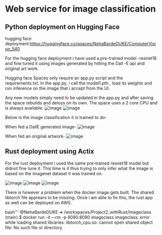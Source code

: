 # Web service for image classification

## Python deployment on Hugging Face
hugging face deployment:https://huggingface.co/spaces/NehaBardeDUKE/ComputerVision_540

For the hugging face deployment i have used a pre-trained model -resnet18 and fine tuned it using images generated by hitting the Dall -E api and original art work.

Hugging face Spaces only require an app.py script and the requirements.txt. In the app.py, i call the model1.pth , load its weights and run inference on the image that i accept from the UI. 

Any new models simply need to be updated in the app.py and after saving the space rebuilds and deloys on its own. The space uses a 2 core CPU and is always available.
![image](https://user-images.githubusercontent.com/110474064/222191957-9e774c51-a65e-4152-ba9e-52376ad8dd76.png)
![image](https://user-images.githubusercontent.com/110474064/222192214-443ef1db-ba28-48ff-9fa9-7bdaf170a759.png)

Below is the image classification it is trained to do-

When fed a DallE generated image-
![image](https://user-images.githubusercontent.com/110474064/222192514-c99cb58a-bf2a-4c1c-9770-856b48b22fa8.png)

When fed an original artwork-
![image](https://user-images.githubusercontent.com/110474064/222192718-5562f25c-8fe4-464d-95b9-d4d7cdf2d7fe.png)

## Rust deployment using Actix

For the rust deployment i used the same pre-trained resnet18 model but didnot fine tune it. This time is it thus trying to only infer what the image is based on the imagenet dataset it was trained on.

![image](https://user-images.githubusercontent.com/110474064/222193506-8edd7fc8-d696-4392-b77f-4d436684d3cc.png)
![image](https://user-images.githubusercontent.com/110474064/222194006-04de5d6b-4b6a-4434-b68b-bd0d08ad8745.png)
![image](https://user-images.githubusercontent.com/110474064/222194162-dc432151-5828-4a3e-acb4-33e602552db8.png)

There is however a problem when the docker image gets built. The shared libtorch file apprears to be missing. Once i am able to fix this, the rust app as well can be deployed on AWS.

bash'''
@NehaBardeDUKE ➜ /workspaces/Project2_withRust/imageclass (main) $ docker run -it --rm -p 8080:8080 imageclass
imageclass: error while loading shared libraries: libtorch_cpu.so: cannot open shared object file: No such file or directory
